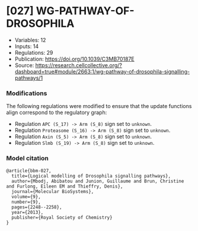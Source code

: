 # \[027\] WG-PATHWAY-OF-DROSOPHILA

 - Variables: 12
 - Inputs: 14
 - Regulations: 29
 - Publication: https://doi.org/10.1039/C3MB70187E
 - Source: https://research.cellcollective.org/?dashboard=true#module/2663:1/wg-pathway-of-drosophila-signalling-pathways/1


### Modifications

The following regulations were modified to ensure that the update functions align correspond to the regulatory graph:

 - Regulation `APC (S_17) -> Arm (S_8)` sign set to `unknown`.
 - Regulation `Proteasome (S_16) -> Arm (S_8)` sign set to `unknown`.
 - Regulation `Axin (S_5) -> Arm (S_8)` sign set to `unknown`.
 - Regulation `Slmb (S_19) -> Arm (S_8)` sign set to `unknown`.

### Model citation

```
@article{bbm-027,
  title={Logical modelling of Drosophila signalling pathways},
  author={Mbodj, Abibatou and Junion, Guillaume and Brun, Christine and Furlong, Eileen EM and Thieffry, Denis},
  journal={Molecular BioSystems},
  volume={9},
  number={9},
  pages={2248--2258},
  year={2013},
  publisher={Royal Society of Chemistry}
}
```

